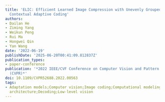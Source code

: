 ```yaml
---
title: 'ELIC: Efficient Learned Image Compression with Unevenly Grouped Space-Channel
  Contextual Adaptive Coding'
authors:
- Dailan He
- Ziming Yang
- Weikun Peng
- Rui Ma
- Hongwei Qin
- Yan Wang
date: '2022-06-19'
publishDate: '2025-06-20T00:41:09.812837Z'
publication_types:
- paper-conference
publication: '*2022 IEEE/CVF Conference on Computer Vision and Pattern Recognition
  (CVPR)*'
doi: 10.1109/CVPR52688.2022.00563
tags:
- Adaptation models;Computer vision;Image coding;Computational modeling;Transforms;Computer
  architecture;Decoding;Low-level vision
---
```

